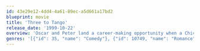 ```yaml
---
id: 43e29e12-4dd4-4a61-89ec-a5d661a17bd2
blueprint: movie
title: 'Three to Tango'
release_date: '1999-10-22'
overview: 'Oscar and Peter land a career-making opportunity when a Chicago tycoon chooses them to compete for the design of a cultural center. The tycoon mistakenly believes that Oscar is gay and has him spy on his mistress Amy. Oscar goes along with it and ends up falling in love with Amy.'
genres: '[{"id": 35, "name": "Comedy"}, {"id": 10749, "name": "Romance"}]'
---
```

